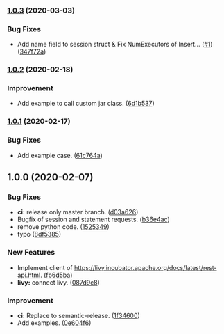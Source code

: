 ### [1.0.3](https://github.com/locona/livy/compare/v1.0.2...v1.0.3) (2020-03-03)


### Bug Fixes

* Add name field to session struct & Fix NumExecutors of Insert… ([#1](https://github.com/locona/livy/issues/1)) ([347f72a](https://github.com/locona/livy/commit/347f72aa49db3915a4cd44cb95780e29e15a357b))

### [1.0.2](https://github.com/locona/livy/compare/v1.0.1...v1.0.2) (2020-02-18)


### Improvement

* Add example to call custom jar class. ([6d1b537](https://github.com/locona/livy/commit/6d1b537c13e096f4d43c8e429c9c60fc8356c488))

### [1.0.1](https://github.com/locona/livy/compare/v1.0.0...v1.0.1) (2020-02-17)


### Bug Fixes

* Add example case. ([61c764a](https://github.com/locona/livy/commit/61c764a5467fa8d8e04a03d82b9d3bf81db80397))

## 1.0.0 (2020-02-07)


### Bug Fixes

* **ci:** release only master branch. ([d03a626](https://github.com/locona/livy/commit/d03a626b6b73022003bd5680cdda0f27fd7eba90))
* Bugfix of session and statement requests. ([b36e4ac](https://github.com/locona/livy/commit/b36e4acd2a59192bf7fe4a36bfd8f3af072fd014))
* remove python code. ([1525349](https://github.com/locona/livy/commit/152534905009eb3b3d1837f15b1981556d2f9edb))
* typo ([8df5385](https://github.com/locona/livy/commit/8df5385c0f97ec086ca031779cdd71c80de600d8))


### New Features

* Implement client of https://livy.incubator.apache.org/docs/latest/rest-api.html. ([fb6d5ba](https://github.com/locona/livy/commit/fb6d5ba401ec81de6b25a1fce7997801a01184dc))
* **livy:** connect livy. ([087d9c8](https://github.com/locona/livy/commit/087d9c8f01ad71c3fac9672b95fe0d2ffdd17af4))


### Improvement

* **ci:** Replace to semantic-release. ([1f34600](https://github.com/locona/livy/commit/1f34600a604c158e40487b912c052233f4f4d975))
* Add examples. ([0e604f6](https://github.com/locona/livy/commit/0e604f60325a3ea2b90d28473c1faa268d6b7fd8))
